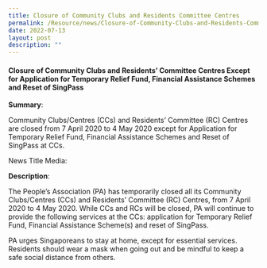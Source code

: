 ```yaml
---
title: Closure of Community Clubs and Residents Committee Centres
permalink: /Resource/news/Closure-of-Community-Clubs-and-Residents-Committee-Centres
date: 2022-07-13
layout: post
description: ""
---
```

#### Closure of Community Clubs and Residents’ Committee Centres Except for Application for Temporary Relief Fund, Financial Assistance Schemes and Reset of SingPass 

**Summary**: 

Community Clubs/Centres (CCs) and Residents’ Committee (RC) Centres are closed from 7 April 2020 to 4 May 2020 except for Application for Temporary Relief Fund, Financial Assistance Schemes and Reset of SingPass at CCs. 

News Title Media: 

 

**Description**: 

The People’s Association (PA) has temporarily closed all its Community Clubs/Centres (CCs) and Residents’ Committee (RC) Centres, from 7 April 2020 to 4 May 2020. While CCs and RCs will be closed, PA will continue to provide the following services at the CCs: application for Temporary Relief Fund, Financial Assistance Scheme(s) and reset of SingPass. 
 
PA urges Singaporeans to stay at home, except for essential services. Residents should wear a mask when going out and be mindful to keep a safe social distance from others. 